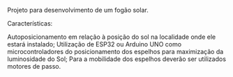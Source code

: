 Projeto para desenvolvimento de um fogão solar.

Características:

Autoposicionamento em relação à posição do sol na localidade onde ele estará instalado;
Utilização de ESP32 ou Arduino UNO como microcontroladores do posicionamento dos espelhos para maximização da luminosidade do Sol;
Para a mobilidade dos espelhos deverão ser utilizados motores de passo.
